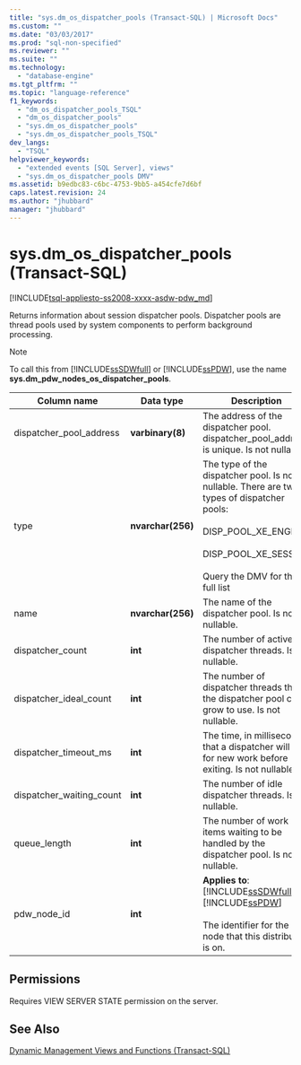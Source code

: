 ```yaml
---
title: "sys.dm_os_dispatcher_pools (Transact-SQL) | Microsoft Docs"
ms.custom: ""
ms.date: "03/03/2017"
ms.prod: "sql-non-specified"
ms.reviewer: ""
ms.suite: ""
ms.technology: 
  - "database-engine"
ms.tgt_pltfrm: ""
ms.topic: "language-reference"
f1_keywords: 
  - "dm_os_dispatcher_pools_TSQL"
  - "dm_os_dispatcher_pools"
  - "sys.dm_os_dispatcher_pools"
  - "sys.dm_os_dispatcher_pools_TSQL"
dev_langs: 
  - "TSQL"
helpviewer_keywords: 
  - "extended events [SQL Server], views"
  - "sys.dm_os_dispatcher_pools DMV"
ms.assetid: b9edbc83-c6bc-4753-9bb5-a454cfe7d6bf
caps.latest.revision: 24
ms.author: "jhubbard"
manager: "jhubbard"
---
```

# sys.dm_os_dispatcher_pools (Transact-SQL)
[!INCLUDE[tsql-appliesto-ss2008-xxxx-asdw-pdw_md](../../../relational-databases/reference/system-catalog-views/includes/tsql-appliesto-ss2008-xxxx-asdw-pdw-md.md)]

  Returns information about session dispatcher pools. Dispatcher pools are thread pools used by system components to perform background processing.  
  
> [!NOTE]  
>  To call this from [!INCLUDE[ssSDWfull](../../../relational-databases/reference/system-catalog-views/includes/sssdwfull-md.md)] or [!INCLUDE[ssPDW](../../../database-engine/configure/windows/includes/sspdw-md.md)], use the name **sys.dm_pdw_nodes_os_dispatcher_pools**.  
  
|Column name|Data type|Description|  
|-----------------|---------------|-----------------|  
|dispatcher_pool_address|**varbinary(8)**|The address of the dispatcher pool. dispatcher_pool_address is unique. Is not nullable.|  
|type|**nvarchar(256)**|The type of the dispatcher pool. Is not nullable. There are two types of dispatcher pools:<br /><br /> DISP_POOL_XE_ENGINE<br /><br /> DISP_POOL_XE_SESSION<br /><br /> Query the DMV for the full list|  
|name|**nvarchar(256)**|The name of the dispatcher pool. Is not nullable.|  
|dispatcher_count|**int**|The number of active dispatcher threads. Is not nullable.|  
|dispatcher_ideal_count|**int**|The number of dispatcher threads that the dispatcher pool can grow to use. Is not nullable.|  
|dispatcher_timeout_ms|**int**|The time, in milliseconds, that a dispatcher will wait for new work before exiting. Is not nullable.|  
|dispatcher_waiting_count|**int**|The number of idle dispatcher threads. Is not nullable.|  
|queue_length|**int**|The number of work items waiting to be handled by the dispatcher pool. Is not nullable.|  
|pdw_node_id|**int**|**Applies to**: [!INCLUDE[ssSDWfull](../../../relational-databases/reference/system-catalog-views/includes/sssdwfull-md.md)], [!INCLUDE[ssPDW](../../../database-engine/configure/windows/includes/sspdw-md.md)]<br /><br /> The identifier for the node that this distribution is on.|  
  
## Permissions  
 Requires VIEW SERVER STATE permission on the server.  
  
## See Also  
 [Dynamic Management Views and Functions &#40;Transact-SQL&#41;](../Topic/Dynamic%20Management%20Views%20and%20Functions%20\(Transact-SQL\).md)  
  
  

